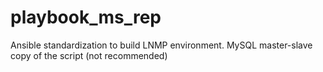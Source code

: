 # playbook_ms_rep
Ansible standardization to build LNMP environment.
MySQL master-slave copy of the script (not recommended)
